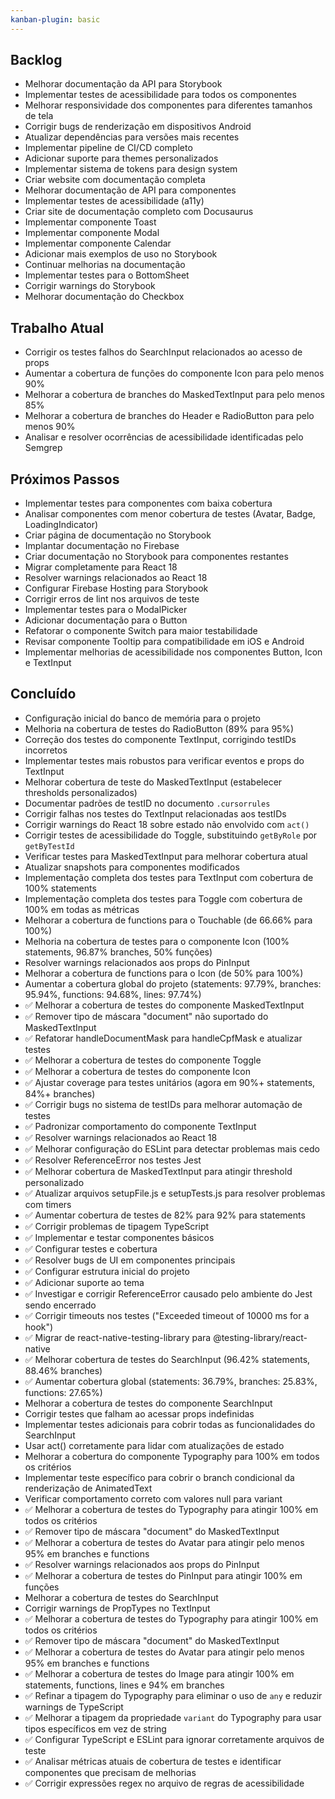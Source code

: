 ```yaml
---
kanban-plugin: basic
---
```


## Backlog
- Melhorar documentação da API para Storybook
- Implementar testes de acessibilidade para todos os componentes
- Melhorar responsividade dos componentes para diferentes tamanhos de tela
- Corrigir bugs de renderização em dispositivos Android
- Atualizar dependências para versões mais recentes
- Implementar pipeline de CI/CD completo
- Adicionar suporte para themes personalizados
- Implementar sistema de tokens para design system
- Criar website com documentação completa
- Melhorar documentação de API para componentes
- Implementar testes de acessibilidade (a11y)
- Criar site de documentação completo com Docusaurus
- Implementar componente Toast
- Implementar componente Modal
- Implementar componente Calendar
- Adicionar mais exemplos de uso no Storybook
- Continuar melhorias na documentação
- Implementar testes para o BottomSheet
- Corrigir warnings do Storybook
- Melhorar documentação do Checkbox

## Trabalho Atual
- Corrigir os testes falhos do SearchInput relacionados ao acesso de props
- Aumentar a cobertura de funções do componente Icon para pelo menos 90%
- Melhorar a cobertura de branches do MaskedTextInput para pelo menos 85%
- Melhorar a cobertura de branches do Header e RadioButton para pelo menos 90%
- Analisar e resolver ocorrências de acessibilidade identificadas pelo Semgrep

## Próximos Passos
- Implementar testes para componentes com baixa cobertura
- Analisar componentes com menor cobertura de testes (Avatar, Badge, LoadingIndicator)
- Criar página de documentação no Storybook
- Implantar documentação no Firebase
- Criar documentação no Storybook para componentes restantes
- Migrar completamente para React 18
- Resolver warnings relacionados ao React 18
- Configurar Firebase Hosting para Storybook
- Corrigir erros de lint nos arquivos de teste
- Implementar testes para o ModalPicker
- Adicionar documentação para o Button
- Refatorar o componente Switch para maior testabilidade
- Revisar componente Tooltip para compatibilidade em iOS e Android
- Implementar melhorias de acessibilidade nos componentes Button, Icon e TextInput

## Concluído
- Configuração inicial do banco de memória para o projeto
- Melhoria na cobertura de testes do RadioButton (89% para 95%)
- Correção dos testes do componente TextInput, corrigindo testIDs incorretos
- Implementar testes mais robustos para verificar eventos e props do TextInput
- Melhorar cobertura de teste do MaskedTextInput (estabelecer thresholds personalizados)
- Documentar padrões de testID no documento `.cursorrules`
- Corrigir falhas nos testes do TextInput relacionadas aos testIDs
- Corrigir warnings do React 18 sobre estado não envolvido com `act()`
- Corrigir testes de acessibilidade do Toggle, substituindo `getByRole` por `getByTestId`
- Verificar testes para MaskedTextInput para melhorar cobertura atual
- Atualizar snapshots para componentes modificados
- Implementação completa dos testes para TextInput com cobertura de 100% statements
- Implementação completa dos testes para Toggle com cobertura de 100% em todas as métricas
- Melhorar a cobertura de functions para o Touchable (de 66.66% para 100%)
- Melhoria na cobertura de testes para o componente Icon (100% statements, 96.87% branches, 50% funções)
- Resolver warnings relacionados aos props do PinInput
- Melhorar a cobertura de functions para o Icon (de 50% para 100%)
- Aumentar a cobertura global do projeto (statements: 97.79%, branches: 95.94%, functions: 94.68%, lines: 97.74%)
- ✅ Melhorar a cobertura de testes do componente MaskedTextInput
- ✅ Remover tipo de máscara "document" não suportado do MaskedTextInput
- ✅ Refatorar handleDocumentMask para handleCpfMask e atualizar testes
- ✅ Melhorar a cobertura de testes do componente Toggle
- ✅ Melhorar a cobertura de testes do componente Icon
- ✅ Ajustar coverage para testes unitários (agora em 90%+ statements, 84%+ branches)
- ✅ Corrigir bugs no sistema de testIDs para melhorar automação de testes
- ✅ Padronizar comportamento do componente TextInput
- ✅ Resolver warnings relacionados ao React 18
- ✅ Melhorar configuração do ESLint para detectar problemas mais cedo
- ✅ Resolver ReferenceError nos testes Jest
- ✅ Melhorar cobertura de MaskedTextInput para atingir threshold personalizado
- ✅ Atualizar arquivos setupFile.js e setupTests.js para resolver problemas com timers
- ✅ Aumentar cobertura de testes de 82% para 92% para statements
- ✅ Corrigir problemas de tipagem TypeScript
- ✅ Implementar e testar componentes básicos
- ✅ Configurar testes e cobertura
- ✅ Resolver bugs de UI em componentes principais
- ✅ Configurar estrutura inicial do projeto
- ✅ Adicionar suporte ao tema 
- ✅ Investigar e corrigir ReferenceError causado pelo ambiente do Jest sendo encerrado
- ✅ Corrigir timeouts nos testes ("Exceeded timeout of 10000 ms for a hook")
- ✅ Migrar de react-native-testing-library para @testing-library/react-native
- ✅ Melhorar cobertura de testes do SearchInput (96.42% statements, 88.46% branches)
- ✅ Aumentar cobertura global (statements: 36.79%, branches: 25.83%, functions: 27.65%)
- Melhorar a cobertura de testes do componente SearchInput
- Corrigir testes que falham ao acessar props indefinidas
- Implementar testes adicionais para cobrir todas as funcionalidades do SearchInput
- Usar act() corretamente para lidar com atualizações de estado
- Melhorar a cobertura do componente Typography para 100% em todos os critérios
- Implementar teste específico para cobrir o branch condicional da renderização de AnimatedText
- Verificar comportamento correto com valores null para variant 
- ✅ Melhorar a cobertura de testes do Typography para atingir 100% em todos os critérios
- ✅ Remover tipo de máscara "document" do MaskedTextInput
- ✅ Melhorar a cobertura de testes do Avatar para atingir pelo menos 95% em branches e functions
- ✅ Resolver warnings relacionados aos props do PinInput
- ✅ Melhorar a cobertura de testes do PinInput para atingir 100% em funções
- Melhorar a cobertura de testes do SearchInput
- Corrigir warnings de PropTypes no TextInput
- ✅ Melhorar a cobertura de testes do Typography para atingir 100% em todos os critérios
- ✅ Remover tipo de máscara "document" do MaskedTextInput
- ✅ Melhorar a cobertura de testes do Avatar para atingir pelo menos 95% em branches e functions
- ✅ Melhorar a cobertura de testes do Image para atingir 100% em statements, functions, lines e 94% em branches
- ✅ Refinar a tipagem do Typography para eliminar o uso de `any` e reduzir warnings de TypeScript
- ✅ Melhorar a tipagem da propriedade `variant` do Typography para usar tipos específicos em vez de string
- ✅ Configurar TypeScript e ESLint para ignorar corretamente arquivos de teste 
- ✅ Analisar métricas atuais de cobertura de testes e identificar componentes que precisam de melhorias 
- ✅ Corrigir expressões regex no arquivo de regras de acessibilidade 